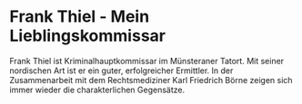 # Frank Thiel - Mein Lieblingskommissar

Frank Thiel ist Kriminalhauptkommissar im Münsteraner Tatort. Mit seiner nordischen Art ist er ein guter, erfolgreicher Ermittler. In der Zusammenarbeit mit dem Rechtsmediziner Karl Friedrich Börne zeigen sich immer wieder die charakterlichen Gegensätze.

